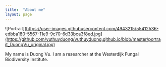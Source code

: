 ```yaml
---
title:  "About me"
layout: page
---
```

![Portrait](https://user-images.githubusercontent.com/4943215/55412536-edbba180-5567-11e9-9c70-6d33bca3f8ed.jpg](https://github.com/vuthuyduong/vuthuyduong.github.io/blob/master/portrait_DuongVu_original.jpg)

My name is Duong Vu. I am a researcher at the Westerdijk Fungal Biodiversity Institute.
